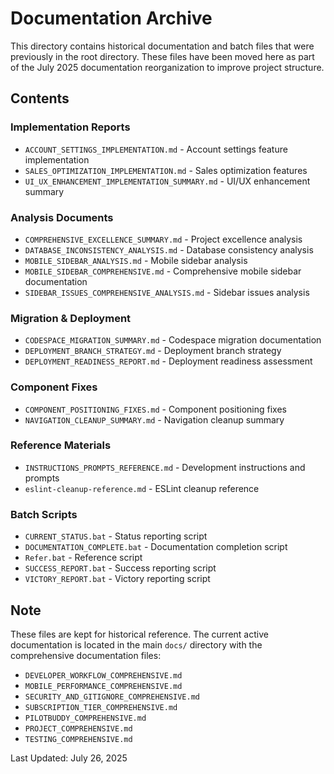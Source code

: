 # Documentation Archive

This directory contains historical documentation and batch files that were previously in the root directory. These files have been moved here as part of the July 2025 documentation reorganization to improve project structure.

## Contents

### Implementation Reports

- `ACCOUNT_SETTINGS_IMPLEMENTATION.md` - Account settings feature implementation
- `SALES_OPTIMIZATION_IMPLEMENTATION.md` - Sales optimization features
- `UI_UX_ENHANCEMENT_IMPLEMENTATION_SUMMARY.md` - UI/UX enhancement summary

### Analysis Documents

- `COMPREHENSIVE_EXCELLENCE_SUMMARY.md` - Project excellence analysis
- `DATABASE_INCONSISTENCY_ANALYSIS.md` - Database consistency analysis
- `MOBILE_SIDEBAR_ANALYSIS.md` - Mobile sidebar analysis
- `MOBILE_SIDEBAR_COMPREHENSIVE.md` - Comprehensive mobile sidebar documentation
- `SIDEBAR_ISSUES_COMPREHENSIVE_ANALYSIS.md` - Sidebar issues analysis

### Migration & Deployment

- `CODESPACE_MIGRATION_SUMMARY.md` - Codespace migration documentation
- `DEPLOYMENT_BRANCH_STRATEGY.md` - Deployment branch strategy
- `DEPLOYMENT_READINESS_REPORT.md` - Deployment readiness assessment

### Component Fixes

- `COMPONENT_POSITIONING_FIXES.md` - Component positioning fixes
- `NAVIGATION_CLEANUP_SUMMARY.md` - Navigation cleanup summary

### Reference Materials

- `INSTRUCTIONS_PROMPTS_REFERENCE.md` - Development instructions and prompts
- `eslint-cleanup-reference.md` - ESLint cleanup reference

### Batch Scripts

- `CURRENT_STATUS.bat` - Status reporting script
- `DOCUMENTATION_COMPLETE.bat` - Documentation completion script
- `Refer.bat` - Reference script
- `SUCCESS_REPORT.bat` - Success reporting script
- `VICTORY_REPORT.bat` - Victory reporting script

## Note

These files are kept for historical reference. The current active documentation is located in the main `docs/` directory with the comprehensive documentation files:

- `DEVELOPER_WORKFLOW_COMPREHENSIVE.md`
- `MOBILE_PERFORMANCE_COMPREHENSIVE.md`
- `SECURITY_AND_GITIGNORE_COMPREHENSIVE.md`
- `SUBSCRIPTION_TIER_COMPREHENSIVE.md`
- `PILOTBUDDY_COMPREHENSIVE.md`
- `PROJECT_COMPREHENSIVE.md`
- `TESTING_COMPREHENSIVE.md`

Last Updated: July 26, 2025
